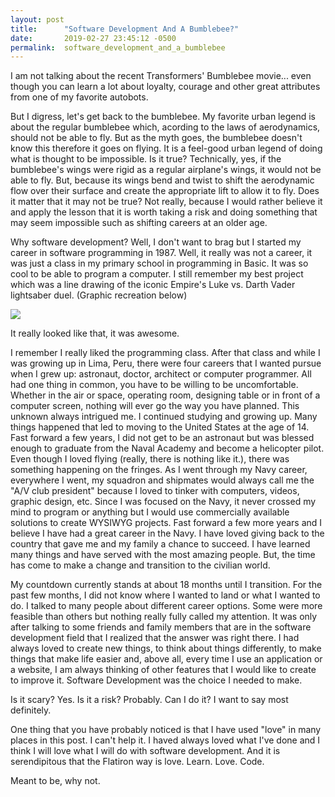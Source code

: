 ```yaml
---
layout: post
title:      "Software Development And A Bumblebee?"
date:       2019-02-27 23:45:12 -0500
permalink:  software_development_and_a_bumblebee
---
```



I am not talking about the recent Transformers' Bumblebee movie... even though you can learn a lot about loyalty, courage and other great attributes from one of my favorite autobots.  

But I digress, let's get back to the bumblebee.  My favorite urban legend is about the regular bumblebee which, acording to the laws of aerodynamics,  should not be able to fly.  But as the myth goes, the bumblebee doesn't know this therefore it goes on flying.  It is a feel-good urban legend of doing what is thought to be impossible.  Is it true?  Technically, yes, if the bumblebee's wings were rigid as a regular airplane's wings, it would not be able to fly.  But, because its wings bend and twist to shift the aerodynamic flow over their surface and create the appropriate lift to allow it to fly.  Does it matter that it may not be true?  Not really, because I would rather believe it and apply the lesson that it is worth taking a risk and doing something that may seem impossible such as shifting careers at an older age.  

Why software development? Well, I don't want to brag but I started my career in software programming in 1987.  Well, it really was not a career, it was just a class in my primary school in programming in Basic.  It was so cool to be able to program a computer.  I still remember my best project which was a line drawing of the iconic Empire's Luke vs. Darth Vader lightsaber duel.  (Graphic recreation below)

![](http://cavu757.com/wp-content/uploads/2019/02/EmpireStrikesBack_Basic.jpg)

It really looked like that, it was awesome.

I remember I really liked the programming class.  After that class and while I was growing up in Lima, Peru, there were four careers that I wanted pursue when I grew up:  astronaut, doctor, architect or computer programmer.  All had one thing in common, you have to be willing to be uncomfortable.  Whether in the air or space, operating room, designing table or in front of a computer screen, nothing will ever go the way you have planned.  This unknown always intrigued me.  I continued studying and growing up.  Many things happened that led to moving to the United States at the age of 14.  Fast forward a few years, I did not get to be an astronaut but was blessed enough to graduate from the Naval Academy and become a helicopter pilot.  Even though I loved flying (really, there is nothing like it.), there was something happening on the fringes.  As I went through my Navy career, everywhere I went, my squadron and shipmates would always call me the "A/V club president"  because I loved to tinker with computers, videos, graphic design, etc.  Since I was focused on the Navy, it never crossed my mind to program or anything but I would use commercially available solutions to create WYSIWYG projects.  Fast forward a few more years and I believe I have had a great career in the Navy.  I have loved giving back to the country that gave me and my family a chance to succeed.  I have learned many things and have served with the most amazing people.  But, the time has come to make a change and transition to the civilian world.  

My countdown currently stands at about 18 months until I transition.  For the past few months, I did not know where I wanted to land or what I wanted to do.  I talked to many people about different career options.  Some were more feasible than others but nothing really fully called my attention.  It was only after talking to some friends and family members that are in the software development field that I realized that the answer was right there.  I had always loved to create new things, to think about things differently, to make things that make life easier and, above all, every time I use an application or a website, I am always thinking of other features that I would like to create to improve it.  Software Development was the choice I needed to make.  

Is it scary?  Yes.  Is it a risk?  Probably.  Can I do it?  I want to say most definitely.  

One thing that you have probably noticed is that I have used "love" in many places in this post.  I can't help it.  I haved always loved what I've done and I think I will love what I will do with software development.  And it is serendipitous that the Flatiron way is love.  Learn. Love. Code.

Meant to be, why not.
